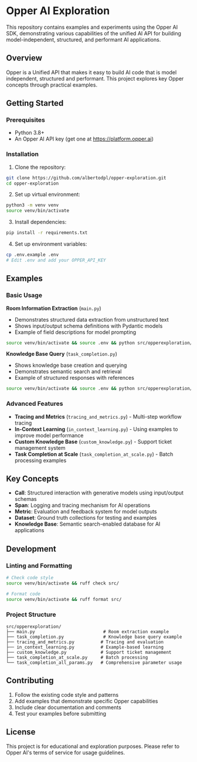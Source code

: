 # Opper AI Exploration

This repository contains examples and experiments using the Opper AI SDK, demonstrating various capabilities of the unified AI API for building model-independent, structured, and performant AI applications.

## Overview

Opper is a Unified API that makes it easy to build AI code that is model independent, structured and performant. This project explores key Opper concepts through practical examples.

## Getting Started

### Prerequisites

- Python 3.8+
- An Opper AI API key (get one at https://platform.opper.ai)

### Installation

1. Clone the repository:
```bash
git clone https://github.com/albertodpl/opper-exploration.git
cd opper-exploration
```

2. Set up virtual environment:
```bash
python3 -m venv venv
source venv/bin/activate
```

3. Install dependencies:
```bash
pip install -r requirements.txt
```

4. Set up environment variables:
```bash
cp .env.example .env
# Edit .env and add your OPPER_API_KEY
```

## Examples

### Basic Usage

**Room Information Extraction** (`main.py`)
- Demonstrates structured data extraction from unstructured text
- Shows input/output schema definitions with Pydantic models
- Example of field descriptions for model prompting

```bash
source venv/bin/activate && source .env && python src/opperexploration/main.py
```

**Knowledge Base Query** (`task_completion.py`)
- Shows knowledge base creation and querying
- Demonstrates semantic search and retrieval
- Example of structured responses with references

```bash
source venv/bin/activate && source .env && python src/opperexploration/task_completion.py
```

### Advanced Features

- **Tracing and Metrics** (`tracing_and_metrics.py`) - Multi-step workflow tracing
- **In-Context Learning** (`in_context_learning.py`) - Using examples to improve model performance
- **Custom Knowledge Base** (`custom_knowledge.py`) - Support ticket management system
- **Task Completion at Scale** (`task_completion_at_scale.py`) - Batch processing examples

## Key Concepts

- **Call**: Structured interaction with generative models using input/output schemas
- **Span**: Logging and tracing mechanism for AI operations
- **Metric**: Evaluation and feedback system for model outputs
- **Dataset**: Ground truth collections for testing and examples
- **Knowledge Base**: Semantic search-enabled database for AI applications

## Development

### Linting and Formatting

```bash
# Check code style
source venv/bin/activate && ruff check src/

# Format code
source venv/bin/activate && ruff format src/
```

### Project Structure

```
src/opperexploration/
├── main.py                          # Room extraction example
├── task_completion.py               # Knowledge base query example
├── tracing_and_metrics.py          # Tracing and evaluation
├── in_context_learning.py          # Example-based learning
├── custom_knowledge.py             # Support ticket management
├── task_completion_at_scale.py     # Batch processing
└── task_completion_all_params.py   # Comprehensive parameter usage
```

## Contributing

1. Follow the existing code style and patterns
2. Add examples that demonstrate specific Opper capabilities
3. Include clear documentation and comments
4. Test your examples before submitting

## License

This project is for educational and exploration purposes. Please refer to Opper AI's terms of service for usage guidelines.